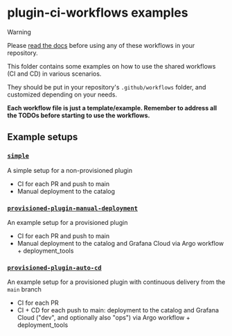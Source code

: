 # plugin-ci-workflows examples

> [!WARNING]
>
> Please [read the docs](https://enghub.grafana-ops.net/docs/default/component/grafana-plugins-platform/plugins-ci-github-actions/010-plugins-ci-github-actions) before using any of these workflows in your repository.

This folder contains some examples on how to use the shared workflows (CI and CD) in various scenarios.

They should be put in your repository's `.github/workflows` folder, and customized depending on your needs.

**Each workflow file is just a template/example. Remember to address all the TODOs before starting to use the workflows.**

## Example setups

### [`simple`](./simple/)

A simple setup for a non-provisioned plugin

- CI for each PR and push to main
- Manual deployment to the catalog

### [`provisioned-plugin-manual-deployment`](./provisioned-plugin-manual-deployment/)

An example setup for a provisioned plugin

- CI for each PR and push to main
- Manual deployment to the catalog and Grafana Cloud via Argo workflow + deployment_tools

### [`provisioned-plugin-auto-cd`](./provisioned-plugin-auto-cd/)

An example setup for a provisioned plugin with continuous delivery from the `main` branch

- CI for each PR
- CI + CD for each push to main: deployment to the catalog and Grafana Cloud ("dev", and optionally also "ops") via Argo workflow + deployment_tools
